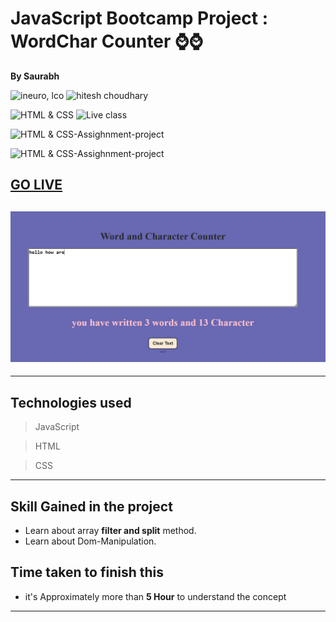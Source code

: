 # JavaScript Bootcamp Project : WordChar Counter ⌚⌚ 

**By Saurabh**

![ineuro, lco](https://img.shields.io/badge/iNeuron-LCO-green)
![hitesh choudhary](https://img.shields.io/badge/Hitesh--Choudhary-Full--stack--JS--bootcamp-red)

![HTML & CSS](https://img.shields.io/badge/HTML-CSS-orange)
![Live class](https://img.shields.io/badge/LIVE--CLASS-PROJECT--lightgrey)

![HTML & CSS-Assighnment-project](https://img.shields.io/badge/HTML--CSS--Javascript-red)

![HTML & CSS-Assighnment-project](https://img.shields.io/badge/Responsive-Ineuron--Assignment-blue)

## [GO LIVE](https://countdown-js-live-project.netlify.app/)

## ![image](./Images/Screenshot%202022-11-08%20164615.png)

---

## Technologies used

> JavaScript

> HTML

> CSS
---
## **Skill Gained in the project**
- Learn about array **filter and split** method.
- Learn about Dom-Manipulation.

## **Time taken to finish this**

- it's Approximately more than **5 Hour** to understand the concept

---
